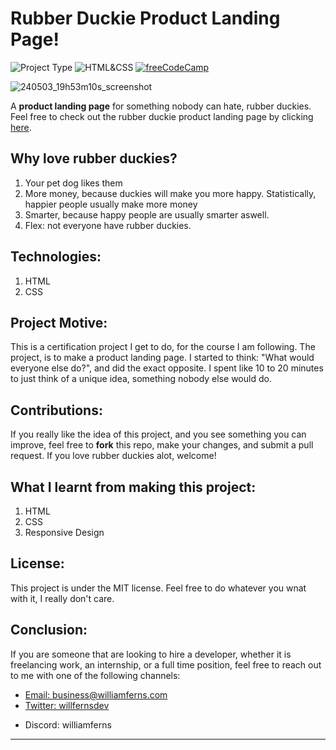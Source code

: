 # Rubber Duckie Product Landing Page!

![Project Type](https://img.shields.io/badge/Project_Type:-Product_Landing_Page-purple)
![HTML&CSS](https://img.shields.io/badge/HTML-CSS-blue)
[![freeCodeCamp](https://img.shields.io/badge/freeCodeCamp-Responsive_Web_Design_Course-red)](https://freecodecamp.com/learn)

![240503_19h53m10s_screenshot](https://github.com/WilliamFerns1/duckie-product-page/assets/141557971/ba517ad2-a432-4eb6-bba3-b3b679265ba1)

A **product landing page** for something nobody can hate, rubber duckies. Feel free to check out the rubber duckie product landing page by clicking <a href="https://duckie-product-page.vercel.app/" target="_blank">here</a>.

## Why love rubber duckies?
1. Your pet dog likes them
2. More money, because duckies will make you more happy. Statistically, happier people usually make more money
3. Smarter, because happy people are usually smarter aswell.
4. Flex: not everyone have rubber duckies.

## Technologies:
1. HTML
2. CSS

## Project Motive:
This is a certification project I get to do, for the course I am following. The project, is to make a product landing page. I started to think: "What would everyone else do?", and did the exact opposite. I spent like 10 to 20 minutes to just think of a unique idea, something nobody else would do. 

## Contributions:
If you really like the idea of this project, and you see something you can improve, feel free to **fork** this repo, make your changes, and submit a pull request. If you love rubber duckies alot, welcome!

## What I learnt from making this project:
1. HTML
2. CSS
3. Responsive Design

## License:
This project is under the MIT license. Feel free to do whatever you wnat with it, I really don't care.

## Conclusion:
If you are someone that are looking to hire a developer, whether it is freelancing work, an internship, or a full time position, feel free to reach out to me with one of the following channels: 

<ul>
  <li>
    <a target="_blank" href="mailto:business@williamferns.com">Email: business@williamferns.com</a>
  </li>
  <li>
    <a target="_blank" href="https://twitter.com/willfernsdev">Twitter: willfernsdev</a>  
  </li>
  <li>
    <p>Discord: williamferns</p>
  </li>
</ul>

---
